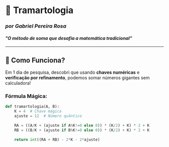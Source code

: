 # 🔮 Tramartologia 
### *por Gabriel Pereira Rosa*
#### *"O método de soma que desafia a matemática tradicional"*

---

## 🧠 **Como Funciona?**
Em 1 dia de pesquisa, descobri que usando **chaves numéricas** e **verificação por refinamento**, podemos somar números gigantes sem calculadora!

### Fórmula Mágica:
```python
def tramartologia(A, B):
    K = 4  # Chave mágica
    ajuste = 12  # Número quântico
    
    RA = ((A/K + (ajuste if A%K!=0 else 0)) * (K/2) + K) * 2 + K
    RB = ((B/K + (ajuste if B%K!=0 else 0)) * (K/2) + K) * 2 + K
    
    return int((RA + RB) - 2*K - 2*ajuste)
